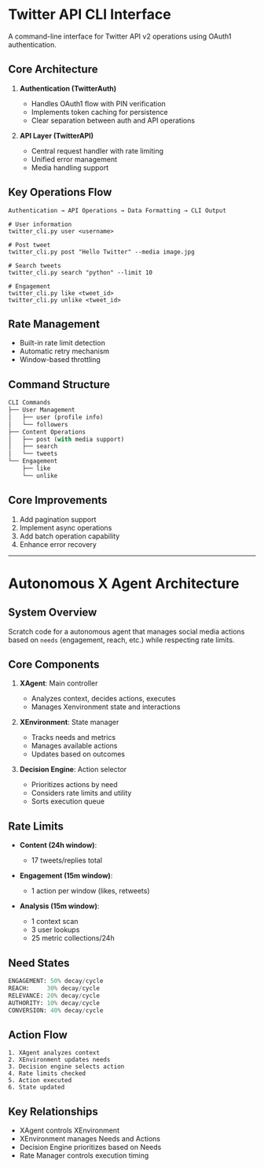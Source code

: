 # Twitter API CLI Interface

A command-line interface for Twitter API v2 operations using OAuth1 authentication.

## Core Architecture

1. **Authentication (TwitterAuth)**
   - Handles OAuth1 flow with PIN verification
   - Implements token caching for persistence
   - Clear separation between auth and API operations

2. **API Layer (TwitterAPI)**
   - Central request handler with rate limiting
   - Unified error management
   - Media handling support

## Key Operations Flow

```
Authentication → API Operations → Data Formatting → CLI Output
```

```shell
# User information
twitter_cli.py user <username>

# Post tweet
twitter_cli.py post "Hello Twitter" --media image.jpg

# Search tweets
twitter_cli.py search "python" --limit 10

# Engagement
twitter_cli.py like <tweet_id>
twitter_cli.py unlike <tweet_id>
```

## Rate Management
- Built-in rate limit detection
- Automatic retry mechanism
- Window-based throttling

## Command Structure
```python
CLI Commands
├── User Management
│   ├── user (profile info)
│   └── followers
├── Content Operations
│   ├── post (with media support)
│   ├── search
│   └── tweets
└── Engagement
    ├── like
    └── unlike
```

## Core Improvements
1. Add pagination support
2. Implement async operations
3. Add batch operation capability
4. Enhance error recovery

---


# Autonomous X Agent Architecture

## System Overview
Scratch code for a autonomous agent that manages social media actions based on `needs` (engagement, reach, etc.) while respecting rate limits.

## Core Components
1. **XAgent**: Main controller
   - Analyzes context, decides actions, executes
   - Manages Xenvironment state and interactions

2. **XEnvironment**: State manager
   - Tracks needs and metrics
   - Manages available actions
   - Updates based on outcomes

3. **Decision Engine**: Action selector
   - Prioritizes actions by need
   - Considers rate limits and utility
   - Sorts execution queue

## Rate Limits
- **Content (24h window)**:
  - 17 tweets/replies total
  
- **Engagement (15m window)**:
  - 1 action per window (likes, retweets)
  
- **Analysis (15m window)**:
  - 1 context scan
  - 3 user lookups
  - 25 metric collections/24h

## Need States
```python
ENGAGEMENT: 50% decay/cycle
REACH:     30% decay/cycle
RELEVANCE: 20% decay/cycle
AUTHORITY: 10% decay/cycle
CONVERSION: 40% decay/cycle
```

## Action Flow
```
1. XAgent analyzes context
2. XEnvironment updates needs
3. Decision engine selects action
4. Rate limits checked
5. Action executed
6. State updated
```

## Key Relationships
- XAgent controls XEnvironment
- XEnvironment manages Needs and Actions
- Decision Engine prioritizes based on Needs
- Rate Manager controls execution timing
